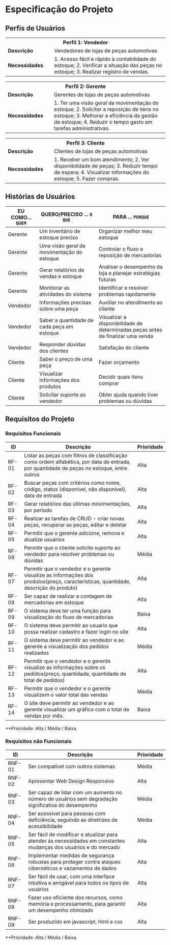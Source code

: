 # Especificação do Projeto

## Perfis de Usuários


<table>
<tbody>
<tr align=center>
<th colspan="2">Perfil 1: Vendedor </th>
</tr>
<tr>
<td width="150px"><b>Descrição</b></td>
<td width="600px">Vendedores de lojas de peças automotivas</td>
</tr>
<tr>
<td><b>Necessidades</b></td>
<td>1. Acesso fácil e rápido à contabilidade do estoque; 2.	Verificar a situação das peças no estoque; 3. Realizar registro de vendas.</td>
</tr>
</tbody>
</table>

<table>
<tbody>
<tr align=center>
<th colspan="2">Perfil 2: Gerente </th>
</tr>
<tr>
<td width="150px"><b>Descrição</b></td>
<td width="600px">Gerentes de lojas de peças automotivas</td>
</tr>
<tr>
<td><b>Necessidades</b></td>
<td>1. Ter uma visão geral da movimentação do estoque; 2. Solicitar a reposição de itens no estoque; 3. Melhorar a eficiência da gestão de estoque; 4. Reduzir o tempo gasto em tarefas administrativas.</td>
</tr>
</tbody>
</table>

<table>
<tbody>
<tr align=center>
<th colspan="2">Perfil 3: Cliente </th>
</tr>
<tr>
<td width="150px"><b>Descrição</b></td>
<td width="600px">Clientes de lojas de peças automotivas</td>
</tr>
<tr>
<td><b>Necessidades</b></td>
<td>1. Receber um bom atendimento; 2. Ver disponibilidade de peças; 3. Reduzir tempo de espera; 4. Visualizar informações do estoque; 5.	Fazer compras.</td>
</tr>
</tbody>
</table>

## Histórias de Usuários

|EU COMO... `QUEM`   | QUERO/PRECISO ... `O QUE` |PARA ... `PORQUE`                 |
|--------------------|---------------------------|----------------------------------|
|Gerente             |Um inventário de estoque preciso|Organizar melhor meu estoque|
|Gerente             |Uma visão geral da movimentação do  estoque | Controlar o fluxo e reposição de mercadorias |
|Gerente             |Gerar relatórios de vendas e estoque|Analisar o desempenho da loja e planejar estratégias futuras|
|Gerente             |Monitorar as atividades do sistema|Identificar e resolver problemas rapidamente|
|Vendedor            |Informações precisas sobre uma peça|Auxiliar no atendimento ao cliente|
|Vendedor            |Saber a quantidade de cada peça em estoque|Visualizar a disponibilidade de determinadas peças antes de finalizar uma venda|
|Vendedor            |Responder dúvidas dos clientes|Satisfação do cliente|
|Cliente             |Saber o preço de uma peça|Fazer orçamento|
|Cliente             |Visualizar informações dos produtos|Decidir quais itens comprar|
|Cliente             |Solicitar suporte ao vendedor|Obter ajuda quando tiver problemas ou dúvidas|


## Requisitos do Projeto

### Requisitos Funcionais

|ID    | Descrição                | Prioridade |
|-------|---------------------------------|----|
| RF-01 |Listar as peças com filtros de classificação como ordem alfabética, por data de entrada, por quantidade de peças no estoque, entre outros                    | Alta   | 
| RF-02 |Buscar peças com critérios como nome, código, status (disponível, não disponível), data de entrada | Alta |
| RF-03 |Gerar relatórios das últimas movimentações, por período|Alta|
| RF-04 |Realizar as tarefas de CRUD - criar novas peças, recuperar as peças, editar e deletar|Alta|
| RF-05 |Permitir que o gerente adicione, remova e atualize usuários|Alta|
| RF-06 |Permitir que o cliente solicite suporte ao vendedor para resolver problemas ou dúvidas|Média|
| RF-07 |Permitir que o vendedor e o gerente visualize as informações dos produtos(preço, características, quantidade, descrição do produto)|Alta|
| RF-08 |Ser capaz de realizar a contagem de mercadorias em estoque|Alta|
| RF-09 |O sistema deve ter uma função para visualização do fluxo de mercadorias|Baixa|
| RF-10 |O sistema deve permitir ao usuario que possa realizar cadastro e fazer login no site|Alta|
| RF-11 |O sistema deve permitir ao vendedor e ao gerente a visualização dos pedidos realizados|Média|
| RF-12 |Permitir que o vendedor e o gerente visualize as informações sobre os pedidos(preço, quantidade, quantidade de total de pedidos)|Alta|
| RF-13 |Permitir que o vendedor e o gerente visualizem o valor total das vendas|Média|
| RF-14 | O site deve permitir ao vendedor e ao gerente visualizar um gráfico com o total de vendas por mês. | Baixa |




**Prioridade: Alta / Média / Baixa. 

### Requisitos não Funcionais

|ID      | Descrição               |Prioridade |
|--------|-------------------------|----|
| RNF-01 | Ser compatível com outros sistemas| Média   | 
| RNF-02 | Apresentar Web Design Responsivo | Alta   | 
| RNF-03 | Ser capaz de lidar com um aumento no número de usuários sem degradação significativa do desempenho|Média|
| RNF-04 |Ser acessível para pessoas com deficiência, seguindo as diretrizes de acessibilidade|Média|
| RNF-05 |Ser fácil de modificar e atualizar para atender às necessidades em constantes mudanças dos usuários e do mercado|Alta|
| RNF-06 |Implementar medidas de segurança robustas para proteger contra ataques cibernéticos e vazamentos de dados|Alta|
| RNF-07 |Ser fácil de usar, com uma interface intuitiva e amigável para todos os tipos de usuários|Alta|
| RNF-08 |Fazer uso eficiente dos recursos, como memória e processamento, para garantir um desempenho otimizado|Alta|
| RNF-09 |Ser produzido em javascript, html e css|Alta|

**Prioridade: Alta / Média / Baixa. 
